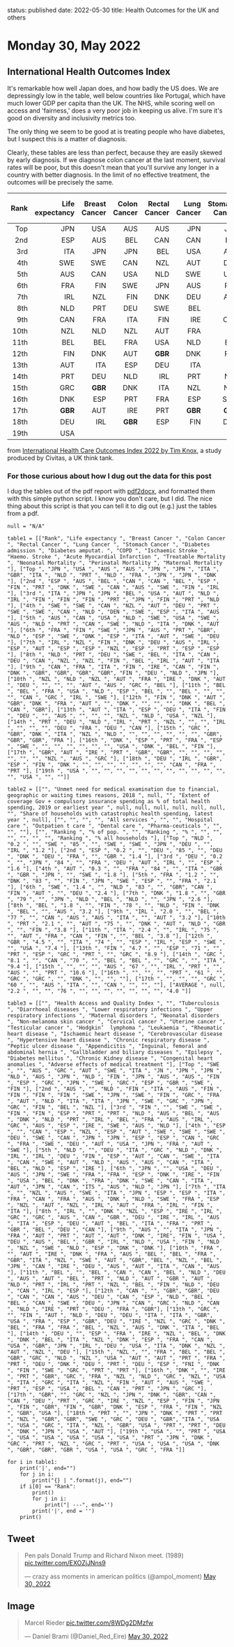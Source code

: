status: published
date: 2022-05-30
title: Health Outcomes for the UK and others

# Monday 30, May 2022

## International Health Outcomes Index

It's remarkable how well Japan does, and how badly the US does.
We are depressingly low in the table, well below countries like Portugal, which have much lower GDP per capita than the UK.
The NHS, while scoring well on access and 'fairness,' does a very poor job in keeping us alive. I'm sure it's good on diversity and inclusivity metrics too.

The only thing we seem to be good at is treating people who have diabetes, but I suspect this is a matter of diagnosis. 

Clearly, these tables are less than perfect, because they are easily skewed by early diagnosis. 
If we diagnose colon cancer at the last moment, survival rates will be poor, but this doesn't mean that you'll survive any longer in a country with better diagnosis. 
In the limit of no effective treatment, the outcomes will be precisely the same.

<div class="table-wrapper" markdown="block">

|Rank | Life expectancy  | Breast Cancer  | Colon Cancer  | Rectal Cancer  | Lung Cancer  | Stomach Cancer  | Diabetes admission  | Diabetes amputat.  | COPD  | Ischaemic Stroke  | Haemo. Stroke  | Acute Myocardial Infarction  | Treatable Mortality  | Neonatal Mortality  | Perinatal Mortality  | Maternal Mortality  | 
| ---:| ---:| ---:| ---:| ---:| ---:| ---:| ---:| ---:| ---:| ---:| ---:| ---:| ---:| ---:| ---:| ---:|
|Top  | JPN  | USA  | AUS  | AUS  | JPN  | JPN  | ITA  | **GBR** | ITA  | NLD  | PRT  | NLD  | FRA  | JPN  | JPN  | DNK  | 
|2nd  | ESP  | AUS  | BEL  | CAN  | CAN  | BEL  | ESP  | FIN  | PRT  | DNK  | SWE  | CAN  | AUS  | SWE  | FIN  | IRL  | 
|3rd  | ITA  | JPN  | JPN  | BEL  | USA  | AUT  | NLD  | IRL  | FIN  | FIN  | FIN  | PRT  | JPN  | FIN  | PRT  | NLD  | 
|4th  | SWE  | SWE  | CAN  | NZL  | AUT  | DEU  | PRT  | SWE  | SWE  | CAN  | NLD  | DEN  | SWE  | ESP  | ITA  | AUS  | 
|5th  | AUS  | CAN  | USA  | NLD  | SWE  | USA  | SWE  | AUS  | NLD  | PRT  | CAN  | SWE  | NLD  | ITA  | DNK  | AUT  | 
|6th  | FRA  | FIN  | SWE  | JPN  | AUS  | PRT  | **GBR** | NLD  | ESP  | SWE  | DNK  | ESP  | ITA  | AUT  | SWE  | DEU  | 
|7th  | IRL  | NZL  | FIN  | DNK  | DEU  | AUS  | IRL  | ESP  | AUT  | ESP  | ESP  | NZL  | ESP  | PRT  | ESP  | ESP  | 
|8th  | NLD  | PRT  | DEU  | SWE  | BEL  | ITA  | CAN  | DEU  | CAN  | NZL  | NZL  | FIN  | BEL  | IRL  | AUT  | ITA  | 
|9th  | CAN  | FRA  | ITA  | FIN  | IRE  | CAN  | FIN  | DNK  | **GBR** | **GBR** | **GBR** | **GBR** | FIN  | DEU  | NLD  | JPN  | 
|10th  | NZL  | NLD  | NZL  | AUT  | FRA  | IRE  | DNK  | AUT  | DEU  |  |  |  | AUT  | AUS  | GRC  | BEL  | 
|11th  | BEL  | BEL  | FRA  | USA  | NLD  | ESP  | BEL  |  | BEL  |  |  |  | CAN  | GRC  | IRL  | SWE  | 
|12th  | FIN  | DNK  | AUT  | **GBR** | DNK  | FRA  | AUT  |  | DNK  |  |  |  | DNK  | BEL  | CAN  | **GBR** | 
|13th  | AUT  | ITA  | ESP  | DEU  | ITA  | FIN  | DEU  |  | AUS  |  |  |  | NZL  | NLD  | USA  | NZL  | 
|14th  | PRT  | DEU  | NLD  | IRL  | PRT  | NZL  |  |  | IRL  |  |  |  | DEU  | FRA  | DEU  | CAN  | 
|15th  | GRC  | **GBR** | DNK  | ITA  | NZL  | NLD  |  |  |  |  |  |  | **GBR** | **GBR** | **GBR** | FRA  | 
|16th  | DNK  | ESP  | PRT  | FRA  | ESP  | SWE  |  |  |  |  |  |  | USA  | DNK  | BEL  | FIN  | 
|17th  | **GBR** | AUT  | IRE  | PRT  | **GBR** | **GBR** |  |  |  |  |  |  |  | NZL  | AUS  | GRC  | 
|18th  | DEU  | IRL  | **GBR** | ESP  | FIN  | DNK  |  |  |  |  |  |  |  | CAN  | FRA  | PRT  | 
|19th  | USA  |  |  |  |  |  |  |  |  |  |  |  |  | USA  |  |  | 

</div>

from [International Health Care Outcomes Index 2022 by Tim Knox](https://www.civitas.org.uk/content/files/International-Health-Care-Outcomes-Index-FINAL.pdf), a study produced by Civitas, a UK think tank.


### For those curious about how I dug out the data for this post

I dug the tables out of the pdf report with [pdf2docx](https://github.com/dothinking/pdf2docx), and formatted them with this simple python script. I know you don't care, but I did.
The nice thing about this script is that you can tell it to dig out (e.g.) just the tables from a pdf.

````
null = "N/A"

table1 = [["Rank", "Life expectancy ", "Breast Cancer ", "Colon Cancer ", "Rectal Cancer ", "Lung Cancer ", "Stomach Cancer ", "Diabetes admission ", "Diabetes amputat. ", "COPD ", "Ischaemic Stroke ", "Haemo. Stroke ", "Acute Myocardial Infarction ", "Treatable Mortality ", "Neonatal Mortality ", "Perinatal Mortality ", "Maternal Mortality "], ["Top ", "JPN ", "USA ", "AUS ", "AUS ", "JPN ", "JPN ", "ITA ", "GBR", "ITA ", "NLD ", "PRT ", "NLD ", "FRA ", "JPN ", "JPN ", "DNK "], ["2nd ", "ESP ", "AUS ", "BEL ", "CAN ", "CAN ", "BEL ", "ESP ", "FIN ", "PRT ", "DNK ", "SWE ", "CAN ", "AUS ", "SWE ", "FIN ", "IRL "], ["3rd ", "ITA ", "JPN ", "JPN ", "BEL ", "USA ", "AUT ", "NLD ", "IRL ", "FIN ", "FIN ", "FIN ", "PRT ", "JPN ", "FIN ", "PRT ", "NLD "], ["4th ", "SWE ", "SWE ", "CAN ", "NZL ", "AUT ", "DEU ", "PRT ", "SWE ", "SWE ", "CAN ", "NLD ", "DEN ", "SWE ", "ESP ", "ITA ", "AUS "], ["5th ", "AUS ", "CAN ", "USA ", "NLD ", "SWE ", "USA ", "SWE ", "AUS ", "NLD ", "PRT ", "CAN ", "SWE ", "NLD ", "ITA ", "DNK ", "AUT "], ["6th ", "FRA ", "FIN ", "SWE ", "JPN ", "AUS ", "PRT ", "GBR", "NLD ", "ESP ", "SWE ", "DNK ", "ESP ", "ITA ", "AUT ", "SWE ", "DEU "], ["7th ", "IRL ", "NZL ", "FIN ", "DNK ", "DEU ", "AUS ", "IRL ", "ESP ", "AUT ", "ESP ", "ESP ", "NZL ", "ESP ", "PRT ", "ESP ", "ESP "], ["8th ", "NLD ", "PRT ", "DEU ", "SWE ", "BEL ", "ITA ", "CAN ", "DEU ", "CAN ", "NZL ", "NZL ", "FIN ", "BEL ", "IRL ", "AUT ", "ITA "], ["9th ", "CAN ", "FRA ", "ITA ", "FIN ", "IRE ", "CAN ", "FIN ", "DNK ", "GBR", "GBR", "GBR", "GBR", "FIN ", "DEU ", "NLD ", "JPN "], ["10th ", "NZL ", "NLD ", "NZL ", "AUT ", "FRA ", "IRE ", "DNK ", "AUT ", "DEU ", "", "", "", "AUT ", "AUS ", "GRC ", "BEL "], ["11th ", "BEL ", "BEL ", "FRA ", "USA ", "NLD ", "ESP ", "BEL ", "", "BEL ", "", "", "", "CAN ", "GRC ", "IRL ", "SWE "], ["12th ", "FIN ", "DNK ", "AUT ", "GBR", "DNK ", "FRA ", "AUT ", "", "DNK ", "", "", "", "DNK ", "BEL ", "CAN ", "GBR"], ["13th ", "AUT ", "ITA ", "ESP ", "DEU ", "ITA ", "FIN ", "DEU ", "", "AUS ", "", "", "", "NZL ", "NLD ", "USA ", "NZL "], ["14th ", "PRT ", "DEU ", "NLD ", "IRL ", "PRT ", "NZL ", "", "", "IRL ", "", "", "", "DEU ", "FRA ", "DEU ", "CAN "], ["15th ", "GRC ", "GBR", "DNK ", "ITA ", "NZL ", "NLD ", "", "", "", "", "", "", "GBR", "GBR", "GBR", "FRA "], ["16th ", "DNK ", "ESP ", "PRT ", "FRA ", "ESP ", "SWE ", "", "", "", "", "", "", "USA ", "DNK ", "BEL ", "FIN "], ["17th ", "GBR", "AUT ", "IRE ", "PRT ", "GBR", "GBR", "", "", "", "", "", "", "", "NZL ", "AUS ", "GRC "], ["18th ", "DEU ", "IRL ", "GBR", "ESP ", "FIN ", "DNK ", "", "", "", "", "", "", "", "CAN ", "FRA ", "PRT "], ["19th ", "USA ", "", "", "", "", "", "", "", "", "", "", "", "", "USA ", "", ""]]

table2 = [["", "Unmet need for medical examination due to financial, geographic or waiting times reasons, 2018 ", null, "", "Extent of coverage Gov + compulsory insurance spending as % of total health spending, 2019 or earliest year ", null, null, null, null, null, null, "", "Share of households with catastrophic health spending, latest year ", null], ["", "", "", "", "All services ", "", "", "Hospital care ", "Outpatien t care ", "Dental care ", "Pharma-ceuticals ", "", "", ""], ["", "Ranking ", "% of pop. ", "", "Ranking ", "% ", "", "", "", "", "", "", "Ranking ", "% all households "], ["Top ", "NLD ", "0.2 ", "", "SWE ", "85 ", "", "SWE ", "SWE ", "JPN ", "DEU ", "", "IRL ", "1.2 "], ["2nd ", "ESP ", "0.2 ", "", "DEU ", "85 ", "", "DEU ", "DNK ", "DEU ", "FRA ", "", "GBR ", "1.4 "], ["3rd ", "DEU ", "0.2 ", "", "JPN ", "84 ", "", "FRA ", "DEU ", "AUT ", "IRL ", "", "ESP ", "1.6 "], ["4th ", "AUT ", "0.3 ", "", "FRA ", "84 ", "", "ITA ", "GBR ", "GBR ", "JPN ", "", "SWE ", "1.8 "], ["5th ", "FRA ", "1.2 ", "", "DNK ", "83 ", "", "FIN ", "JPN ", "SWE ", "ESP ", "", "FRA ", "2.1 "], ["6th ", "SWE ", "1.4 ", "", "NLD ", "83 ", "", "GBR", "CAN ", "FIN ", "AUT ", "", "DEU ", "2.4 "], ["7th ", "DNK ", "1.8 ", "", "GBR ", "79 ", "", "JPN ", "NLD ", "BEL ", "NLD ", "", "JPN ", "2.6 "], ["8th ", "BEL ", "1.8 ", "", "FIN ", "78 ", "", "NLD ", "FIN ", "DNK ", "BEL ", "", "AUS ", "3.2 "], ["9th ", "IRL ", "2.0 ", "", "BEL ", "77 ", "", "CAN ", "AUS ", "AUS ", "ITA ", "", "AUT ", "3.2 "], ["10th ", "PRT ", "2.1 ", "", "AUT ", "75 ", "", "DNK ", "AUT ", "NLD ", "GBR ", "", "FIN ", "3.8 "], ["11th ", "ITA ", "2.4 ", "", "IRL ", "75 ", "", "AUT ", "FRA ", "CAN ", "FIN ", "", "BEL ", "3.8 "], ["12th ", "GBR ", "4.5 ", "", "ITA ", "74 ", "", "ESP ", "IRL ", "ESP ", "SWE ", "", "USA ", "7.4 "], ["13th ", "FIN ", "4.7 ", "", "ESP ", "71 ", "", "PRT ", "ESP ", "GRC ", "PRT ", "", "GRC ", "8.9 "], ["14th ", "GRC ", "8.1 ", "", "CAN ", "70 ", "", "BEL ", "BEL ", "", "GRC ", "", "ITA ", "9.4 "], ["15th ", "", "", "", "AUS ", "67 ", "", "IRL ", "PRT ", "", "AUS ", "", "PRT ", "10.6 "], ["16th ", "", "", "", "PRT ", "61 ", "", "GRC ", "GRC ", "", "DNK ", "", "", ""], ["17th ", "", "", "", "GRC ", "60 ", "", "AUS ", "ITA ", "", "CAN ", "", "", ""], ["AVERAGE ", null, "2.2 ", "", "", "76 ", "", "", "", "", "", "", "", "4.0 "]]

table3 = [["", "Health Access and Quality Index ", "", "Tuberculosis ", "Diarrhoeal diseases ", "Lower respiratory infections ", "Upper respiratory infections ", "Maternal disorders ", "Neonatal disorders ", "Non-melanoma skin cancer ", "Cervical cancer ", "Uterine cancer ", "Testicular cancer ", "Hodgkin’  lymphoma ", "Leukaemia ", "Rheumatic heart disease ", "Ischaemic heart disease ", "Cerebrovascular disease ", "Hypertensive heart disease ", "Chronic respiratory disease ", "Peptic ulcer disease ", "Appendicitis ", "Inguinal, femoral and abdominal hernia ", "Gallbladder and biliary diseases ", "Epilepsy ", "Diabetes mellitus ", "Chronic Kidney disease ", "Congenital heart anomalies ", "Adverse effects of medical treatment "], ["Top ", "SWE ", "", "AUS ", "GRC ", "AUT ", "SWE ", "ITA ", "JN ", "JPN ", "JPN ", "NLD ", "AUS ", "JPN ", "NLD ", "FIN ", "JPN ", "AUS ", "AUS ", "FIN ", "ESP ", "GRC ", "JPN ", "SWE ", "GRC ", "ESP ", "GBR ", "SWE ", "FIN "], ["2nd ", "AUS ", "", "NLD ", "FIN ", "ITA ", "AUS ", "FIN ", "FIN ", "FIN ", "FIN ", "SWE ", "JPN ", "SWE ", "FIN ", "GRC ", "FRA ", "AUT ", "NLD ", "ITA ", "ITA ", "JPN ", "SWE ", "GRC ", "JPN ", "GRC ", "FIN ", "BEL ", "NZL "], ["3rd ", "FIN ", "", "SWE ", "SWE ", "FIN ", "FIN ", "ESP ", "PRT ", "PRT ", "NLD ", "AUS ", "BEL ", "AUS ", "DNK ", "NLD ", "PRT ", "IRL ", "BEL ", "FRA ", "AUS ", "IRL ", "GRC ", "AUS ", "ESP ", "IRE ", "SWE ", "AUS ", "NLD "], ["4th ", "ESP ", "", "CAN ", "ESP ", "NZL ", "ESP ", "AUT ", "SWE ", "SWE ", "SWE ", "DEU ", "SWE ", "CAN ", "JPN ", "JPN ", "ESP ", "ESP ", "CAN ", "GRC ", "FRA ", "SWE ", "DEU ", "AUT ", "USA ", "JPN ", "FRA ", "AUT ", "SWE "], ["5th ", "NLD ", "", "DEU ", "ITA ", "GRC ", "NLD ", "DNK ", "IRL ", "IRL ", "DEU ", "FIN ", "ESP ", "AUT ", "CAN ", "SWE ", "ITA ", "CAN ", "SWE ", "AUT ", "NLD ", "AUS ", "AUS ", "CAN ", "ITA ", "BEL ", "NLD ", "ESP ", "IRE "], ["6th ", "JPN ", "", "USA ", "DEU ", "AUS ", "JPN ", "SWE ", "FRA ", "FRA ", "ESP ", "DNK ", "IRE ", "FIN ", "USA ", "BEL ", "DNK ", "FRA ", "DNK ", "SWE ", "CAN ", "ITA ", "AUT ", "JPN ", "CAN ", "ITS ", "AUS ", "NLD ", "JPN "], ["7th ", "ITA ", "", "NZL ", "AUS ", "SWE ", "ITA ", "JPN ", "ESP ", "ESP ", "ITA ", "FRA ", "CAN ", "FRA ", "AUS ", "DNK ", "NLD ", "SWE ", "FRA ", "ESP ", "NZL ", "AUT ", "NZL ", "IRL ", "AUT ", "FRA ", "IRL ", "FIN ", "ITA "], ["8th ", "IRL ", "", "DNK ", "NZL ", "ESP ", "IRE ", "IRL ", "GRC ", "GRC ", "AUS ", "CAN ", "GBR ", "DEU ", "IRE ", "IRL ", "AUS ", "ITA ", "ESP ", "DEU ", "AUT ", "BEL ", "ITA ", "FRA ", "PRT ", "GBR ", "BEL ", "DEU ", "CAN "], ["9th ", "AUS ", "", "ITA ", "JPN ", "FRA ", "AUT ", "PRT ", "AUT ", "AUT ", "DNK ", "IRE", "FIN ", "USA ", "DEU ", "AUS ", "BEL ", "GBR ", "IRL ", "NLD ", "USA ", "FIN ", "NLD ", "NZL ", "SWE ", "NLD ", "ESP ", "DNK ", "DNK "], ["10th ", "FRA ", "", "AUT ", "IRE ", "DNK ", "FRA ", "AUS ", "BEL ", "BEL ", "FRA ", "GBR", "ITA ", "NZL ", "SWE ", "AUT ", "GBR", "BEL ", "NZL ", "BEL ", "JPN ", "CAN ", "IRE ", "DEU ", "AUS ", "AUT ", "ITA ", "CAN ", "AUS "], ["11th ", "BEL ", "", "BEL ", "CAN ", "CAN ", "BEL ", "NLD ", "DEU ", "AUS ", "AUT ", "BEL ", "PRT ", "NLD ", "AUT ", "GBR ", "AUT ", "NLD ", "PRT ", "IRL ", "PRT ", "NZL ", "BEL ", "FIN ", "NLD ", "DEU ", "CAN ", "IRL ", "ESP "], ["12th ", "CAN ", "", "GBR", "GBR", "DEU ", "CAN ", "CAN ", "AUS ", "DEU ", "CAN ", "ESP ", "NLD ", "BEL ", "BEL ", "CAN ", "SWE ", "DEU ", "JPN ", "CAN ", "GRC ", "NLD ", "CAN ", "NLD ", "IRE ", "PRT ", "DEU ", "FRA ", "GBR"], ["13th ", "GRC ", "", "FIN ", "AUT ", "NLD ", "DEU ", "DEU ", "ITA ", "ITA ", "GBR", "USA ", "FRA ", "ESP ", "GBR", "DEU ", "IRE ", "NZL ", "GRC ", "DNK ", "BEL ", "FRA ", "FRA ", "BEL ", "NZL ", "AUS ", "DNK ", "ITA ", "BEL "], ["14th ", "DEU ", "", "ESP ", "FRA ", "IRE ", "NZL ", "BEL ", "DNK ", "DNK ", "BEL ", "ITA ", "NZL ", "DNK ", "ESP ", "FRA ", "CAN ", "USA ", "GBR", "JPN ", "IRL ", "DEU ", "USA ", "ITA ", "DNK ", "NZL ", "AUT ", "NZL ", "DEU "], ["15th ", "NZL ", "", "FRA ", "BEL ", "BEL ", "GBR", "GRC ", "NLD ", "NZL ", "USA ", "AUT ", "AUT ", "PRT ", "FRA ", "PRT ", "DEU ", "DNK ", "DEU ", "PRT ", "DEU ", "ESP ", "FNI ", "DNK ", "FIN ", "SWE ", "GRC ", "PRT ", "PRT "], ["16th ", "DNK ", "", "IRE ", "PRT ", "GBR", "GRC ", "FRA ", "NZL ", "NLD ", "GRC ", "NZL ", "USA ", "ITA ", "GRC ", "ITA ", "NZL ", "FIN ", "AUT ", "AUS ", "SWE ", "PRT ", "ESP ", "USA ", "BEL ", "CAN ", "PRT ", "JPN ", "GRC "], ["17th ", "GBR", "", "GRC ", "NZL ", "JPN ", "DNK ", "GBR", "CAN ", "CAN ", "DEU ", "PRT ", "GRC ", "IRE ", "NZL ", "ESP ", "FIN ", "JPN ", "FIN ", "GBR", "FIN ", "GBR", "DNK ", "ESP ", "FRA ", "FIN ", "NZL ", "GBR", "USA "], ["18th ", "PRT ", "", "JPN ", "DNK ", "PRT ", "PRT ", "NZL ", "GBR", "GBR", "SWE ", "GRC ", "DEU ", "GBR", "ITA ", "USA ", "USA ", "GRC ", "ITA ", "NZL ", "GBR", "USA ", "PRT ", "PRT ", "DEU ", "DNK ", "JPN ", "USA ", "AUT "], ["19th ", "USA ", "", "PRT ", "USA ", "USA ", "USA ", "USA ", "USA ", "USA ", "PRT ", "JPN ", "DNK ", "GRC ", "PRT ", "NZL ", "GRC ", "PRT ", "USA ", "USA ", "USA ", "DNK ", "GBR", "GBR", "GBR ", "USA ", "USA ", "GRC ", "FRA "]]

for i in table1:
    print('|', end="")
    for j in i:
        print("{} | ".format(j), end="")
    if i[0] == "Rank":
        print()
        for j in i:
            print("| ---", end='')
        print('|', end = '')
    print()
````

## Tweet

<blockquote class="twitter-tweet"><p lang="en" dir="ltr">Pen pals Donald Trump and Richard Nixon meet. (1989) <a href="https://t.co/EXOZjJNns9">pic.twitter.com/EXOZjJNns9</a></p>&mdash; crazy ass moments in american politics (@ampol_moment) <a href="https://twitter.com/ampol_moment/status/1531332687968993284?ref_src=twsrc%5Etfw">May 30, 2022</a></blockquote> <script async src="https://platform.twitter.com/widgets.js" charset="utf-8"></script> 

## Image

<blockquote class="twitter-tweet"><p lang="en" dir="ltr">Marcel Rieder <a href="https://t.co/8WDg2DMzfw">pic.twitter.com/8WDg2DMzfw</a></p>&mdash; Daniel Brami (@Daniel_Red_Eire) <a href="https://twitter.com/Daniel_Red_Eire/status/1531354122015977477?ref_src=twsrc%5Etfw">May 30, 2022</a></blockquote> <script async src="https://platform.twitter.com/widgets.js" charset="utf-8"></script> 
